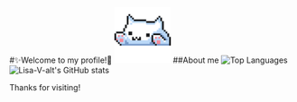 #✨Welcome to my profile!🐌
<img src="https://github.com/Lisa-V-alt/Lisa-V-alt/blob/main/catgif.gif" width="100" alt="Cat GIF">
##About me
![Top Languages](https://github-readme-stats.vercel.app/api/top-langs/?username=Lisa-V-alt&layout=compact&theme=cobalt&langs_count=20)
![Lisa-V-alt's GitHub stats](https://github-readme-stats.vercel.app/api?username=Lisa-V-alt&theme=cobalt&hide=stars,prs,issues,contribs)

Thanks for visiting!
